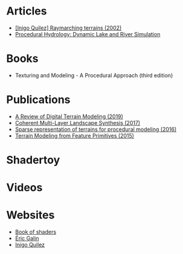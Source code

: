 # Articles

- [[Inigo Quilez] Raymarching terrains (2002)](https://www.iquilezles.org/www/articles/terrainmarching/terrainmarching.htm)
- [Procedural Hydrology: Dynamic Lake and River Simulation](https://weigert.vsos.ethz.ch/2020/04/15/procedural-hydrology/)

# Books

- Texturing and Modeling - A Procedural Approach (third edition)

# Publications

- [A Review of Digital Terrain Modeling (2019)](https://hal.archives-ouvertes.fr/hal-02097510/document)
- [Coherent Multi-Layer Landscape Synthesis (2017)](https://perso.liris.cnrs.fr/eric.galin/Articles/2017-landscape-synthesis.pdf)
- [Sparse representation of terrains for procedural modeling (2016)](https://perso.liris.cnrs.fr/eric.galin/Articles/2016-sparse-terrains.pdf)
- [Terrain Modeling from Feature Primitives (2015)](https://perso.liris.cnrs.fr/eric.galin/Articles/2015-terrain-from-primitives.pdf)

# Shadertoy

# Videos

# Websites

- [Book of shaders](https://thebookofshaders.com/)
- [Éric Galin](https://perso.liris.cnrs.fr/eric.galin/articles.html)
- [Inigo Quilez](https://www.iquilezles.org/www/index.htm)
